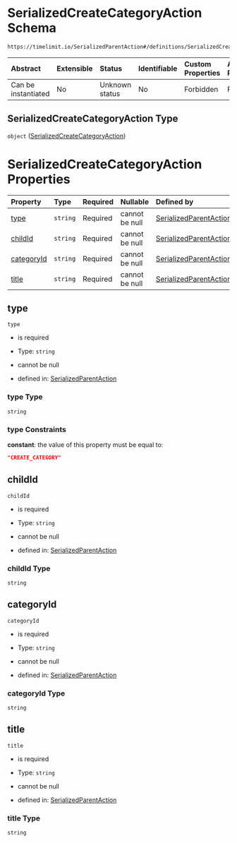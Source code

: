 # SerializedCreateCategoryAction Schema

```txt
https://timelimit.io/SerializedParentAction#/definitions/SerializedCreateCategoryAction
```



| Abstract            | Extensible | Status         | Identifiable | Custom Properties | Additional Properties | Access Restrictions | Defined In                                                                                        |
| :------------------ | :--------- | :------------- | :----------- | :---------------- | :-------------------- | :------------------ | :------------------------------------------------------------------------------------------------ |
| Can be instantiated | No         | Unknown status | No           | Forbidden         | Forbidden             | none                | [SerializedParentAction.schema.json\*](SerializedParentAction.schema.json "open original schema") |

## SerializedCreateCategoryAction Type

`object` ([SerializedCreateCategoryAction](serializedparentaction-definitions-serializedcreatecategoryaction.md))

# SerializedCreateCategoryAction Properties

| Property                  | Type     | Required | Nullable       | Defined by                                                                                                                                                                                                                           |
| :------------------------ | :------- | :------- | :------------- | :----------------------------------------------------------------------------------------------------------------------------------------------------------------------------------------------------------------------------------- |
| [type](#type)             | `string` | Required | cannot be null | [SerializedParentAction](serializedparentaction-definitions-serializedcreatecategoryaction-properties-type.md "https://timelimit.io/SerializedParentAction#/definitions/SerializedCreateCategoryAction/properties/type")             |
| [childId](#childid)       | `string` | Required | cannot be null | [SerializedParentAction](serializedparentaction-definitions-serializedcreatecategoryaction-properties-childid.md "https://timelimit.io/SerializedParentAction#/definitions/SerializedCreateCategoryAction/properties/childId")       |
| [categoryId](#categoryid) | `string` | Required | cannot be null | [SerializedParentAction](serializedparentaction-definitions-serializedcreatecategoryaction-properties-categoryid.md "https://timelimit.io/SerializedParentAction#/definitions/SerializedCreateCategoryAction/properties/categoryId") |
| [title](#title)           | `string` | Required | cannot be null | [SerializedParentAction](serializedparentaction-definitions-serializedcreatecategoryaction-properties-title.md "https://timelimit.io/SerializedParentAction#/definitions/SerializedCreateCategoryAction/properties/title")           |

## type



`type`

* is required

* Type: `string`

* cannot be null

* defined in: [SerializedParentAction](serializedparentaction-definitions-serializedcreatecategoryaction-properties-type.md "https://timelimit.io/SerializedParentAction#/definitions/SerializedCreateCategoryAction/properties/type")

### type Type

`string`

### type Constraints

**constant**: the value of this property must be equal to:

```json
"CREATE_CATEGORY"
```

## childId



`childId`

* is required

* Type: `string`

* cannot be null

* defined in: [SerializedParentAction](serializedparentaction-definitions-serializedcreatecategoryaction-properties-childid.md "https://timelimit.io/SerializedParentAction#/definitions/SerializedCreateCategoryAction/properties/childId")

### childId Type

`string`

## categoryId



`categoryId`

* is required

* Type: `string`

* cannot be null

* defined in: [SerializedParentAction](serializedparentaction-definitions-serializedcreatecategoryaction-properties-categoryid.md "https://timelimit.io/SerializedParentAction#/definitions/SerializedCreateCategoryAction/properties/categoryId")

### categoryId Type

`string`

## title



`title`

* is required

* Type: `string`

* cannot be null

* defined in: [SerializedParentAction](serializedparentaction-definitions-serializedcreatecategoryaction-properties-title.md "https://timelimit.io/SerializedParentAction#/definitions/SerializedCreateCategoryAction/properties/title")

### title Type

`string`
